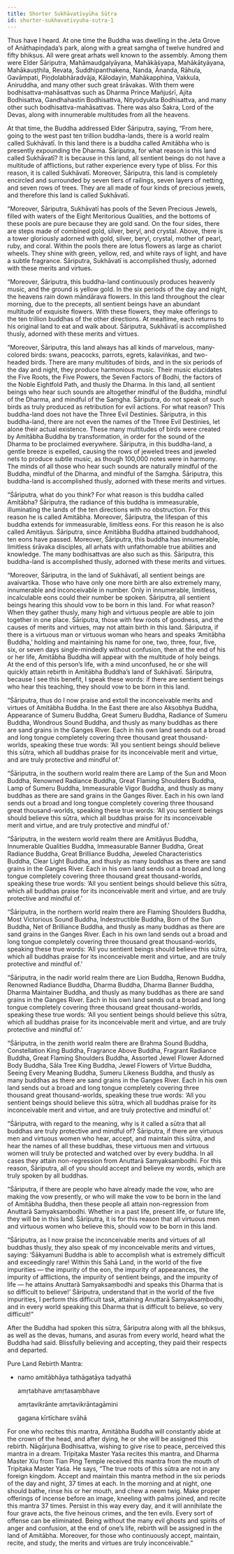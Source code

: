 ```yaml
---
title: Shorter Sukhāvatīvyūha Sūtra
id: shorter-sukhavativyuha-sutra-1
---
```

Thus have I heard. At one time the Buddha was dwelling in the Jeta Grove of Anāthapiṇḍada’s park, along with a great saṃgha of twelve hundred and fifty bhikṣus. All were great arhats well known to the assembly. Among them were Elder Śāriputra, Mahāmaudgalyāyana, Mahākāśyapa, Mahākātyāyana, Mahākauṣṭhila, Revata, Śuddhipanthakena, Nanda, Ānanda, Rāhula, Gavāṃpati, Piṇḍolabhāradvāja, Kālodayin, Mahākapphiṇa, Vakkula, Aniruddha, and many other such great śrāvakas. With them were bodhisattva-mahāsattvas such as Dharma Prince Mañjuśrī, Ajita Bodhisattva, Gandhahastin Bodhisattva, Nityodyukta Bodhisattva, and many other such bodhisattva-mahāsattvas. There was also Śakra, Lord of the Devas, along with innumerable multitudes from all the heavens.

At that time, the Buddha addressed Elder Śāriputra, saying, “From here, going to the west past ten trillion buddha-lands, there is a world realm called Sukhāvatī. In this land there is a buddha called Amitābha who is presently expounding the Dharma. Śāriputra, for what reason is this land called Sukhāvatī? It is because in this land, all sentient beings do not have a multitude of afflictions, but rather experience every type of bliss. For this reason, it is called Sukhāvatī. Moreover, Śāriputra, this land is completely encircled and surrounded by seven tiers of railings, seven layers of netting, and seven rows of trees. They are all made of four kinds of precious jewels, and therefore this land is called Sukhāvatī.

“Moreover, Śāriputra, Sukhāvatī has pools of the Seven Precious Jewels, filled with waters of the Eight Meritorious Qualities, and the bottoms of these pools are pure because they are gold sand. On the four sides, there are steps made of combined gold, silver, beryl, and crystal. Above, there is a tower gloriously adorned with gold, silver, beryl, crystal, mother of pearl, ruby, and coral. Within the pools there are lotus flowers as large as chariot wheels. They shine with green, yellow, red, and white rays of light, and have a subtle fragrance. Śāriputra, Sukhāvatī is accomplished thusly, adorned with these merits and virtues.

“Moreover, Śāriputra, this buddha-land continuously produces heavenly music, and the ground is yellow gold. In the six periods of the day and night, the heavens rain down māndārava flowers. In this land throughout the clear morning, due to the precepts, all sentient beings have an abundant multitude of exquisite flowers. With these flowers, they make offerings to the ten trillion buddhas of the other directions. At mealtime, each returns to his original land to eat and walk about. Śāriputra, Sukhāvatī is accomplished thusly, adorned with these merits and virtues.

“Moreover, Śāriputra, this land always has all kinds of marvelous, many-colored birds: swans, peacocks, parrots, egrets, kalaviṅkas, and two-headed birds. There are many multitudes of birds, and in the six periods of the day and night, they produce harmonious music. Their music elucidates the Five Roots, the Five Powers, the Seven Factors of Bodhi, the factors of the Noble Eightfold Path, and thusly the Dharma. In this land, all sentient beings who hear such sounds are altogether mindful of the Buddha, mindful of the Dharma, and mindful of the Saṃgha. Śāriputra, do not speak of such birds as truly produced as retribution for evil actions. For what reason? This buddha-land does not have the Three Evil Destinies. Śāriputra, in this buddha-land, there are not even the names of the Three Evil Destinies, let alone their actual existence. These many multitudes of birds were created by Amitābha Buddha by transformation, in order for the sound of the Dharma to be proclaimed everywhere. Śāriputra, in this buddha-land, a gentle breeze is expelled, causing the rows of jeweled trees and jeweled nets to produce subtle music, as though 100,000 notes were in harmony. The minds of all those who hear such sounds are naturally mindful of the Buddha, mindful of the Dharma, and mindful of the Saṃgha. Śāriputra, this buddha-land is accomplished thusly, adorned with these merits and virtues.

“Śāriputra, what do you think? For what reason is this buddha called Amitābha? Śāriputra, the radiance of this buddha is immeasurable, illuminating the lands of the ten directions with no obstruction. For this reason he is called Amitābha. Moreover, Śāriputra, the lifespan of this buddha extends for immeasurable, limitless eons. For this reason he is also called Amitāyus. Śāriputra, since Amitābha Buddha attained buddhahood, ten eons have passed. Moreover, Śāriputra, this buddha has innumerable, limitless śrāvaka disciples, all arhats with unfathomable true abilities and knowledge. The many bodhisattvas are also such as this. Śāriputra, this buddha-land is accomplished thusly, adorned with these merits and virtues.

“Moreover, Śāriputra, in the land of Sukhāvatī, all sentient beings are avaivartika. Those who have only one more birth are also extremely many, innumerable and inconceivable in number. Only in innumerable, limitless, incalculable eons could their number be spoken. Śāriputra, all sentient beings hearing this should vow to be born in this land. For what reason? When they gather thusly, many high and virtuous people are able to join together in one place. Śāriputra, those with few roots of goodness, and the causes of merits and virtues, may not attain birth in this land. Śāriputra, if there is a virtuous man or virtuous woman who hears and speaks ‘Amitābha Buddha,’ holding and maintaining his name for one, two, three, four, five, six, or seven days single-mindedly without confusion, then at the end of his or her life, Amitābha Buddha will appear with the multitude of holy beings. At the end of this person’s life, with a mind unconfused, he or she will quickly attain rebirth in Amitābha Buddha’s land of Sukhāvatī. Śāriputra, because I see this benefit, I speak these words: if there are sentient beings who hear this teaching, they should vow to be born in this land.

“Śāriputra, thus do I now praise and extoll the inconceivable merits and virtues of Amitābha Buddha. In the East there are also Akṣobhya Buddha, Appearance of Sumeru Buddha, Great Sumeru Buddha, Radiance of Sumeru Buddha, Wondrous Sound Buddha, and thusly as many buddhas as there are sand grains in the Ganges River. Each in his own land sends out a broad and long tongue completely covering three thousand great thousand-worlds, speaking these true words: ‘All you sentient beings should believe this sūtra, which all buddhas praise for its inconceivable merit and virtue, and are truly protective and mindful of.’

“Śāriputra, in the southern world realm there are Lamp of the Sun and Moon Buddha, Renowned Radiance Buddha, Great Flaming Shoulders Buddha, Lamp of Sumeru Buddha, Immeasurable Vigor Buddha, and thusly as many buddhas as there are sand grains in the Ganges River. Each in his own land sends out a broad and long tongue completely covering three thousand great thousand-worlds, speaking these true words: ‘All you sentient beings should believe this sūtra, which all buddhas praise for its inconceivable merit and virtue, and are truly protective and mindful of.’

“Śāriputra, in the western world realm there are Amitāyus Buddha, Innumerable Qualities Buddha, Immeasurable Banner Buddha, Great Radiance Buddha, Great Brilliance Buddha, Jeweled Characteristics Buddha, Clear Light Buddha, and thusly as many buddhas as there are sand grains in the Ganges River. Each in his own land sends out a broad and long tongue completely covering three thousand great thousand-worlds, speaking these true words: ‘All you sentient beings should believe this sūtra, which all buddhas praise for its inconceivable merit and virtue, and are truly protective and mindful of.’

“Śāriputra, in the northern world realm there are Flaming Shoulders Buddha, Most Victorious Sound Buddha, Indestructible Buddha, Born of the Sun Buddha, Net of Brilliance Buddha, and thusly as many buddhas as there are sand grains in the Ganges River. Each in his own land sends out a broad and long tongue completely covering three thousand great thousand-worlds, speaking these true words: ‘All you sentient beings should believe this sūtra, which all buddhas praise for its inconceivable merit and virtue, and are truly protective and mindful of.’

“Śāriputra, in the nadir world realm there are Lion Buddha, Renown Buddha, Renowned Radiance Buddha, Dharma Buddha, Dharma Banner Buddha, Dharma Maintainer Buddha, and thusly as many buddhas as there are sand grains in the Ganges River. Each in his own land sends out a broad and long tongue completely covering three thousand great thousand-worlds, speaking these true words: ‘All you sentient beings should believe this sūtra, which all buddhas praise for its inconceivable merit and virtue, and are truly protective and mindful of.’

“Śāriputra, in the zenith world realm there are Brahma Sound Buddha, Constellation King Buddha, Fragrance Above Buddha, Fragrant Radiance Buddha, Great Flaming Shoulders Buddha, Assorted Jewel Flower Adorned Body Buddha, Sāla Tree King Buddha, Jewel Flowers of Virtue Buddha, Seeing Every Meaning Buddha, Sumeru Likeness Buddha, and thusly as many buddhas as there are sand grains in the Ganges River. Each in his own land sends out a broad and long tongue completely covering three thousand great thousand-worlds, speaking these true words: ‘All you sentient beings should believe this sūtra, which all buddhas praise for its inconceivable merit and virtue, and are truly protective and mindful of.’

“Śāriputra, with regard to the meaning, why is it called a sūtra that all buddhas are truly protective and mindful of? Śāriputra, if there are virtuous men and virtuous women who hear, accept, and maintain this sūtra, and hear the names of all these buddhas, these virtuous men and virtuous women will truly be protected and watched over by every buddha. In all cases they attain non-regression from Anuttarā Samyaksaṃbodhi. For this reason, Śāriputra, all of you should accept and believe my words, which are truly spoken by all buddhas.

“Śāriputra, if there are people who have already made the vow, who are making the vow presently, or who will make the vow to be born in the land of Amitābha Buddha, then these people all attain non-regression from Anuttarā Samyaksaṃbodhi. Whether in a past life, present life, or future life, they will be in this land. Śāriputra, it is for this reason that all virtuous men and virtuous women who believe this, should vow to be born in this land.

“Śāriputra, as I now praise the inconceivable merits and virtues of all buddhas thusly, they also speak of my inconceivable merits and virtues, saying: ‘Śākyamuni Buddha is able to accomplish what is extremely difficult and exceedingly rare! Within this Sahā Land, in the world of the five impurities — the impurity of the eon, the impurity of appearances, the impurity of afflictions, the impurity of sentient beings, and the impurity of life — he attains Anuttarā Samyaksaṃbodhi and speaks this Dharma that is so difficult to believe!’ Śāriputra, understand that in the world of the five impurities, I perform this difficult task, attaining Anuttarā Samyaksaṃbodhi, and in every world speaking this Dharma that is difficult to believe, so very difficult!”

After the Buddha had spoken this sūtra, Śāriputra along with all the bhikṣus, as well as the devas, humans, and asuras from every world, heard what the Buddha had said. Blissfully believing and accepting, they paid their respects and departed.

Pure Land Rebirth Mantra:

* namo amitābhāya tathāgatāya tadyathā

  amṛtabhave amṛtasaṃbhave

  amṛtavikrānte amṛtavikrāntagāmini

  gagana kīrtīchare svāhā

For one who recites this mantra, Amitābha Buddha will constantly abide at the crown of the head, and after dying, he or she will be assigned this rebirth. Nāgārjuna Bodhisattva, wishing to give rise to peace, perceived this mantra in a dream. Tripiṭaka Master Yaśa recites this mantra, and Dharma Master Xiu from Tian Ping Temple received this mantra from the mouth of Tripiṭaka Master Yaśa. He says, “The true roots of this sūtra are not in any foreign kingdom. Accept and maintain this mantra method in the six periods of the day and night, 37 times at each. In the morning and at night, one should bathe, rinse his or her mouth, and chew a neem twig. Make proper offerings of incense before an image, kneeling with palms joined, and recite this mantra 37 times. Persist in this way every day, and it will annihilate the four grave acts, the five heinous crimes, and the ten evils. Every sort of offense can be eliminated. Being without the many evil ghosts and spirits of anger and confusion, at the end of one’s life, rebirth will be assigned in the land of Amitābha. Moreover, for those who continuously accept, maintain, recite, and study, the merits and virtues are truly inconceivable.”